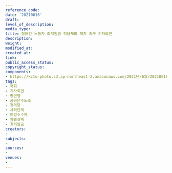 ```yaml
---
reference_code: 
date: '20210616'
draft: 
level_of_description: 
media_type: 
title: 장애인 노동자 최저임금 적용제외 폐지 촉구 기자회견
description: 
weight: 
modified_at: 
created_at: 
link: 
public_access_status: 
copyright_status: 
components:
- https://kctu-photo.s3.ap-northeast-2.amazonaws.com/2021년/6월/20210616-장애인+노동자+최저임금+적용제외+폐지+촉구+기자회견_국회_기자회견_총연맹_공공운수노조_정의당_사회단체_여성소수자_차별철폐_최저임금/403485_58544_1656.jpg
tags:
- 국회
- 기자회견
- 총연맹
- 공공운수노조
- 정의당
- 사회단체
- 여성소수자
- 차별철폐
- 최저임금
creators:
- 
subjects:
- 
sources:
- 
venues:
- 
---
```

